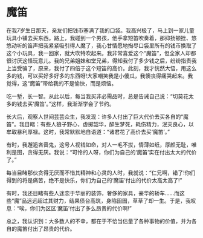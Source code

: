 # 魔笛

在我7岁生日那天，亲友们把钱币塞满了我的口袋。我高兴极了，马上到一家儿童玩具小铺去买东西。路上，我碰到一个男孩，他手拿短笛吹奏着，那抑扬顿挫、悠悠动听的笛声把我紧紧吸引得人魔了，我心甘情愿地掏尽口袋里所有的钱币换取了这个小玩具，我一回家，就大吹特吹起来。我非常喜爱这个“魔笛”，但全家人却都很讨厌这怪玩意儿。我的兄弟姐妹和堂兄弟，得知我付了多少钱之后，纷纷指责我上当受骗了，原来，我付了四倍于这个短笛的高价。此刻，我才恍然大悟，用这么多的钱，可以买好多好多的东西呀!大家嘲笑我是小傻瓜，我懊丧得痛哭起来。我觉得，这“魔笛”带给我的不是愉快，而是烦恼。 

吃一堑，长一智。从此以后，每当我买非必需品时，总是告诫自己说：“切莫花太多的钱去买‘魔笛’。”这样，我渐渐学会了节约。 

长大后，观察人世间芸芸众生，我发现：许多人付出了巨大代价去买各自的“魔笛”。我目睹：有些人狼子野心，虚掷韶华，醉生梦死，耗伤精力，泯灭良心，以牟取暴利厚禄。这时，我常默默地自语道：“诸君花了高价去买‘魔笛’。” 

有时，我邂逅吝啬鬼，这号人视钱如命，对人一毛不拔，情薄如纸，厚颜无耻，唯利是图，贪得无厌。我说：“可怜的人呀，你们为自己的‘魔笛’实在付出太大的代价了。” 

每当目睹那伙贪得无厌而不惜其精神和心灵的人时，我就说：“仁兄啊，错了!你们得到的将是痛苦，绝不是快乐，你们为自己的‘魔笛’付出的代价太高太高了!” 

有时，我还目睹有些人迷恋于华丽的装饰，奢侈的家具，豪华的轿车……而这些“魔”品远远超过其财力，结果债台高筑，身陷囹圄，草草了却一生。于是，我叹息：“唉，你们为区区‘魔笛’付出了多么昂贵的代价啊!” 

总之，我认识到：大多数人的不幸，都在于不恰当估量了各种事物的价值，并为各自的魔笛付出了昂贵的代价。
 